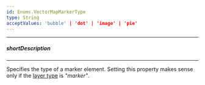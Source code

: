 ```yaml
---
id: Enums.VectorMapMarkerType
type: String
acceptValues: 'bubble' | 'dot' | 'image' | 'pie'
---
```

---
##### shortDescription
<!-- Description goes here -->

---
<!-- Description goes here -->
Specifies the type of a marker element. Setting this property makes sense only if the [layer type](/api-reference/10%20UI%20Components/dxVectorMap/1%20Configuration/layers/type.md '/Documentation/ApiReference/UI_Components/dxVectorMap/Configuration/layers/#type') is *"marker"*.